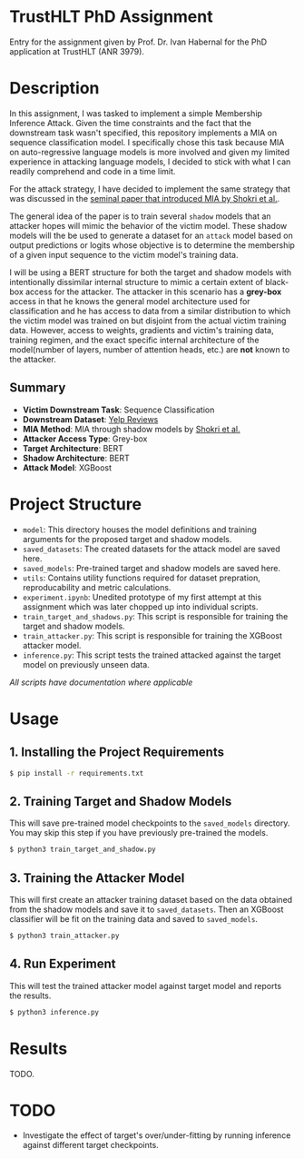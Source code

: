 # TrustHLT PhD Assignment
Entry for the assignment given by Prof. Dr. Ivan Habernal for the PhD application at TrustHLT (ANR 3979).

# Description
In this assignment, I was tasked to implement a simple Membership Inference Attack. Given the time constraints and the fact that the downstream task wasn't specified, this repository implements a MIA on sequence classification model. I specifically chose this task because MIA on auto-regressive language models is more involved and given my limited experience in attacking language models, I decided to stick with what I can readily comprehend and code in a time limit.

For the attack strategy, I have decided to implement the same strategy that was discussed in the [seminal paper that introduced MIA by Shokri et al.](https://arxiv.org/abs/1610.05820).

The general idea of the paper is to train several `shadow` models that an attacker hopes will mimic the behavior of the victim model. These shadow models will the be used to generate a dataset for an `attack` model based on output predictions or logits whose objective is to determine the membership of a given input sequence to the victim model's training data.

I will be using a BERT structure for both the target and shadow models with intentionally dissimilar internal structure to mimic a certain extent of black-box access for the attacker. The attacker in this scenario has a **grey-box** access in that he knows the general model architecture used for classification and he has access to data from a similar distribution to which the victim model was trained on but disjoint from the actual victim training data. However, access to weights, gradients and victim's training data, training regimen, and the exact specific internal architecture of the model(number of layers, number of attention heads, etc.) are **not** known to the attacker.

## Summary
- **Victim Downstream Task**: Sequence Classification
- **Downstream Dataset**: [Yelp Reviews](https://huggingface.co/datasets/Yelp/yelp_review_full)
- **MIA Method**: MIA through shadow models by [Shokri et al.](https://arxiv.org/abs/1610.05820)
- **Attacker Access Type**: Grey-box
- **Target Architecture**: BERT
- **Shadow Architecture**: BERT
- **Attack Model**: XGBoost



# Project Structure
- `model`: This directory houses the model definitions and training arguments for the proposed target and shadow models.
- `saved_datasets`: The created datasets for the attack model are saved here.
- `saved_models`: Pre-trained target and shadow models are saved here.
- `utils`: Contains utility functions required for dataset prepration, reproducability and metric calculations.
- `experiment.ipynb`: Unedited prototype of my first attempt at this assignment which was later chopped up into individual scripts.
- `train_target_and_shadows.py`: This script is responsible for training the target and shadow models.
- `train_attacker.py`: This script is responsible for training the XGBoost attacker model.
- `inference.py`: This script tests the trained attacked against the target model on previously unseen data.

*All scripts have documentation where applicable*
# Usage
## 1. Installing the Project Requirements
```bash
$ pip install -r requirements.txt
```
## 2. Training Target and Shadow Models
This will save pre-trained model checkpoints to the `saved_models` directory. You may skip this step if you have previously pre-trained the models.
```bash
$ python3 train_target_and_shadow.py
```
## 3. Training the Attacker Model
This will first create an attacker training dataset based on the data obtained from the shadow models and save it to `saved_datasets`. Then an XGBoost classifier will be fit on the training data and saved to `saved_models`.
```bash
$ python3 train_attacker.py
```

## 4. Run Experiment
This will test the trained attacker model against target model and reports the results.
```bash
$ python3 inference.py
```

# Results
TODO.

# TODO
- Investigate the effect of target's over/under-fitting by running inference against different target checkpoints.